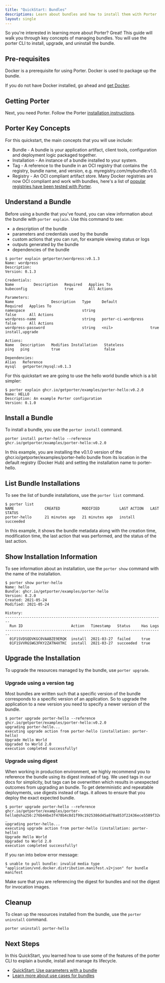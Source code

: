 ```yaml
---
title: "QuickStart: Bundles"
descriptions: Learn about bundles and how to install them with Porter
layout: single
---
```


So you're interested in learning more about Porter? Great! This guide will walk you through key concepts of managing bundles. You will use the porter CLI to install, upgrade, and uninstall the bundle. 

## Pre-requisites

Docker is a prerequisite for using Porter. Docker is used to package up the bundle. 

If you do not have Docker installed, go ahead and [get Docker](https://docs.docker.com/get-docker/). 

## Getting Porter

Next, you need Porter. Follow the Porter [installation instructions](/install/).

## Porter Key Concepts 

For this quickstart, the main concepts that you will use include:

* Bundle - A bundle is your application artifact, client tools, configuration and deployment logic packaged together. 
* Installation - An instance of a bundle installed to your system.
* Tag - A reference to the bundle in an OCI registry that contains the registry, bundle name, and version, e.g. myregistry.com/mybundle:v1.0.
* Registry - An OCI compliant artifact store.
  Many Docker registries are now OCI compliant and work with bundles, here's a list of [popular registries have been tested with Porter](/compatible-registries).

## Understand a Bundle

Before using a bundle that you've found, you can view information about the bundle with `porter explain`.
Use this command to see:
* a description of the bundle
* parameters and credentials used by the bundle
* custom actions that you can run, for example viewing status or logs
* outputs generated by the bundle
* dependencies of the bundle

```console
$ porter explain getporter/wordpress:v0.1.3
Name: wordpress
Description:
Version: 0.1.3

Credentials:
Name         Description   Required   Applies To
kubeconfig                 true       All Actions

Parameters:
Name                 Description   Type     Default               Required   Applies To
namespace                          string                         false      All Actions
wordpress-name                     string   porter-ci-wordpress   false      All Actions
wordpress-password                 string   <nil>                 true       install,upgrade

Actions:
Name   Description   Modifies Installation   Stateless
ping   ping          true                    false

Dependencies:
Alias   Reference
mysql   getporter/mysql:v0.1.3
```

For this quickstart we are going to use the hello world bundle which is a bit simpler:

```console
$ porter explain ghcr.io/getporter/examples/porter-hello:v0.2.0
Name: HELLO
Description: An example Porter configuration
Version: 0.1.0
```

## Install a Bundle

To install a bundle, you use the `porter install` command. 

```
porter install porter-hello --reference ghcr.io/getporter/examples/porter-hello:v0.2.0
```

In this example, you are installing the v0.1.0 version of the ghcr.io/getporter/examples/porter-hello bundle from its location in the default registry (Docker Hub) and setting the installation name to porter-hello.

## List Bundle Installations

To see the list of bundle installations, use the `porter list` command.

```console
$ porter list
NAME              CREATED          MODIFIED         LAST ACTION   LAST STATUS
porter-hello      21 minutes ago   21 minutes ago   install       succeeded
```

In this example, it shows the bundle metadata along with the creation time, modification time, the last action that was performed, and the status of the last action.

## Show Installation Information

To see information about an installation, use the `porter show` command with the name of the installation.

```console
$ porter show porter-hello
Name: hello
Bundle: ghcr.io/getporter/examples/porter-hello
Version: 0.2.0
Created: 2021-05-24
Modified: 2021-05-24

History:
------------------------------------------------------------------------
  Run ID                      Action   Timestamp   Status     Has Logs
------------------------------------------------------------------------
  01F1SVDSQDVKGC0VAABZE9ERQK  install  2021-03-27  failed     true
  01F1SVVRGSWG3FKY2ZATN4XTKC  install  2021-03-27  succeeded  true
```


## Upgrade the Installation

To upgrade the resources managed by the bundle, use `porter upgrade`.
### Upgrade using a version tag
Most bundles are written such that a specific version of the bundle corresponds to a specific version of an application.
So to upgrade the application to a new version you need to specify a newer version of the bundle.

```console
$ porter upgrade porter-hello --reference ghcr.io/getporter/examples/porter-hello:v0.2.0
upgrading porter-hello...
executing upgrade action from porter-hello (installation: porter-hello)
Upgrade Hello World
Upgraded to World 2.0
execution completed successfully!
```

### Upgrade using digest

When working in production environment, we highly recommend you to reference the bundle using its digest instead of tag. We used tags in our docs for simplicity, but tags can be overwritten which results in unexpected outcomes from upgrading an bundle.
To get deterministic and repeatable deployments, use digests instead of tags. it allows to ensure that you deploy the exact expected bundle.

```console
$ porter upgrade porter-hello --reference ghcr.io/getporter/examples/porter-hello@sha256:276b44be3f478b4c8d1f99c1925386d45a878a853f22436ece5589f32e9df384
_
upgrading porter-hello...
executing upgrade action from porter-hello (installation: porter-hello)
Upgrade Hello World
Upgraded to World 2.0
execution completed successfully!
```

If you ran into below error message:
```console
$ unable to pull bundle: invalid media type "application/vnd.docker.distribution.manifest.v2+json" for bundle manifest
```
Make sure that you are referencing the digest for bundles and not the digest for invocation images. 

## Cleanup

To clean up the resources installed from the bundle, use the `porter uninstall` command. 

```
porter uninstall porter-hello
```

## Next Steps 

In this QuickStart, you learned how to use some of the features of the porter CLI to explain a bundle, install and manage its lifecycle.

* [QuickStart: Use parameters with a bundle](/quickstart/parameters/)
* [Learn more about use cases for bundles](/learning/#the-devil-is-in-the-deployments-bundle-use-cases)
